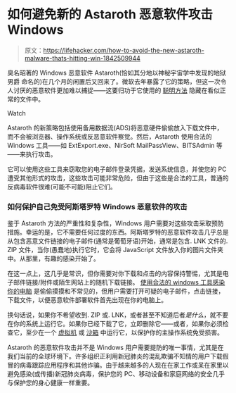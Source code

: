 # 如何避免新的 Astaroth 恶意软件攻击 Windows

> 原文：<https://lifehacker.com/how-to-avoid-the-new-astaroth-malware-thats-hitting-win-1842509944>

臭名昭著的 Windows 恶意软件 Astaroth(恰如其分地以神秘宇宙学中发现的地狱男爵 命名的)在几个月的闲置后又回来了。微软去年暴露了它的策略，但这一次令人讨厌的恶意软件更加难以捕捉——这要归功于它使用的 [聪明方法](https://www.microsoft.com/security/blog/2020/03/23/latest-astaroth-living-off-the-land-attacks-are-even-more-invisible-but-not-less-observable/) 隐藏在看似正常的文件中。

Watch

Astaroth 的新策略包括使用备用数据流(ADS)将恶意硬件偷偷放入下载文件中，而不会被浏览器、操作系统或反恶意软件察觉。然后，Astaroth 使用合法的 Windows 工具——如 ExtExport.exe、NirSoft MailPassView、BITSAdmin 等——来执行攻击。

它可以使用这些工具来窃取您的电子邮件登录凭据，发送系统信息，并使您的 PC 遭受其他形式的攻击，这些攻击可能非常危险，但由于这些是合法的工具，普通的反病毒软件很难(可能不可能)阻止它们。

### 如何保护自己免受阿斯塔罗特 Windows 恶意软件的攻击

鉴于 Astaroth 方法的严重性和复杂性，Windows 用户需要对这些攻击采取预防措施。幸运的是，它不需要任何过度的东西。阿斯塔罗特的恶意软件攻击几乎总是从包含恶意文件链接的电子邮件(通常是葡萄牙语)开始，通常是包含. LNK 文件的. ZIP 文件，当你(愚蠢地)执行它时，它会将 JavaScript 文件放入你的图片文件夹中。从那里，有趣的感染开始了。

在这一点上，这几乎是常识，但你需要对你下载和点击的内容保持警惕，尤其是电子邮件链接/附件或陌生网站上的随机下载链接。 [使用合法的 windows 工具感染你的电脑](https://lifehacker.com/how-to-avoid-the-new-netsupport-manager-phishing-scam-1842060688) 是偷偷摸摸和不常见的，但用户需要打开可疑的电子邮件，点击链接，下载文件，以便恶意软件部署软件首先出现在你的电脑上。

换句话说，如果你不希望收到. ZIP 或. LNK，或者甚至不知道后者*是什么*，就不要在你的系统上运行它。如果你已经下载了它，立即删除它——或者，如果你必须检查它，至少在一个 [虚拟机](https://lifehacker.com/how-to-set-up-a-virtual-machine-for-free-1828969527) 或 [沙箱](https://lifehacker.com/how-to-safely-test-software-without-messing-up-your-sys-1680608496) 中运行它，以保护你的主操作系统免受损害。

Astaroth 的恶意软件攻击并不是 Windows 用户需要提防的唯一事情，尤其是在我们当前的全球环境下。许多组织正利用新冠肺炎的混乱欺骗不知情的用户下载假冒的病毒跟踪应用程序和其他诈骗。由于越来越多的人现在在家工作或呆在家里以避免感染(或传播)新冠肺炎病毒，保护您的 PC、移动设备和家庭网络的安全几乎与保护您的身心健康一样重要。